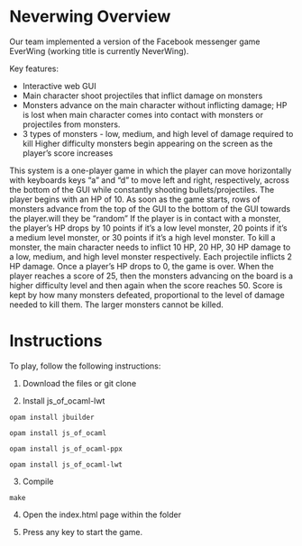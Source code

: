 # Neverwing Overview
Our team implemented a version of the Facebook messenger game EverWing (working title is currently NeverWing).

Key features:
- Interactive web GUI
- Main character shoot projectiles that inflict damage on monsters
- Monsters advance on the main character without inflicting damage; HP is lost when main character comes into contact with monsters or projectiles from monsters.
- 3 types of monsters - low, medium, and high level of damage required to kill
Higher difficulty monsters begin appearing on the screen as the player’s score increases

This system is a one-player game in which the player can move horizontally with keyboards keys “a” and “d” to move left and right, respectively, across the bottom of the GUI while constantly shooting bullets/projectiles. The player begins with an HP of 10.  As soon as the game starts, rows of monsters advance from the top of the GUI to the bottom of the GUI towards the player.will they be “random” If the player is in contact with a monster, the player’s HP drops by 10 points if it’s a low level monster, 20 points if it’s a medium level monster, or 30 points if it’s a high level monster. To kill a monster, the main character needs to inflict 10 HP, 20 HP, 30 HP damage to a low, medium, and high level monster respectively. Each projectile inflicts 2 HP damage. Once a player’s HP drops to 0, the game is over. When the player reaches a score of 25, then the monsters advancing on the board is a higher difficulty level and then again when the score reaches 50. Score is kept by how many monsters defeated, proportional to the level of damage needed to kill them. The larger monsters cannot be killed.



# Instructions
To play, follow the following instructions:

1. Download the files or git clone

2. Install js_of_ocaml-lwt

```
opam install jbuilder
```
```
opam install js_of_ocaml
```
```
opam install js_of_ocaml-ppx
```
```
opam install js_of_ocaml-lwt
```
3. Compile

```
make
```

4. Open the index.html page within the folder

5. Press any key to start the game.
